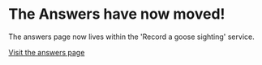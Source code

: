 # The Answers have now moved!

The answers page now lives within the 'Record a goose sighting' service.

[Visit the answers page](https://record-a-goose-sighting.herokuapp.com/steps/answers)